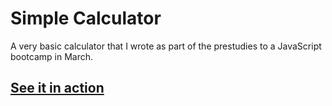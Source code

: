 ﻿# Simple Calculator
 
 A very basic calculator that I wrote as part of the prestudies to a JavaScript bootcamp in March.
 
 ## [See it in action](https://robertseidelmuc.github.io/simple_calculator/)
